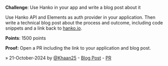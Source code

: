 **Challenge**: Use Hanko in your app and write a blog post about it

Use Hanko API and Elements as auth provider in your application. Then write a technical blog post about the process and outcome, including code snippets and a link back to [hanko.io](https://hanko.io).

**Points**: 1500 points

**Proof:** Open a PR including the link to your application and blog post.

» 21-October-2024 by [@Khaan25](https://github.com/Khaan25) - [Blog Post](https://medium.com/@ziaurzai/shipping-a-nextjs-app-in-1day-with-hanko-auth-elements-task-tracker-4b8c7040bb6e) - [PR](https://github.com/teamhanko/hanko/pull/1844)

